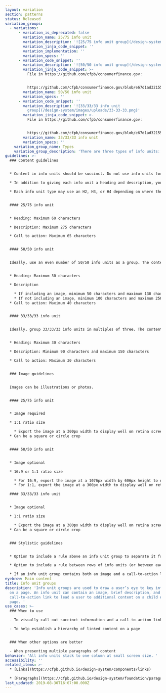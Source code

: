 ```yaml
---
layout: variation
section: patterns
status: Released
variation_groups:
  - variations:
      - variation_is_deprecated: false
        variation_name: 25/75 info unit
        variation_description: '![25/75 info unit group](/design-system/images/uploads/25-75.png)'
        variation_jinja_code_snippet: ''
        variation_implementation: ''
        variation_specs: ''
      - variation_code_snippet: ''
        variation_description: '![50/50 info unit group](/design-system/images/uploads/50-50.png)'
        variation_jinja_code_snippet: >-
          File in https://github.com/cfpb/consumerfinance.gov:


          https://github.com/cfpb/consumerfinance.gov/blob/e67d1ad321551c221c01eaa62589dfdd1177d1dc/cfgov/jinja2/v1/_includes/organisms/half-width-link-blob-group.html
        variation_name: 50/50 info unit
        variation_specs: ''
      - variation_code_snippet: ''
        variation_description: '![33/33/33 info unit
          group](/design-system/images/uploads/33-33-33.png)'
        variation_jinja_code_snippet: >-
          File in https://github.com/cfpb/consumerfinance.gov:


          https://github.com/cfpb/consumerfinance.gov/blob/e67d1ad321551c221c01eaa62589dfdd1177d1dc/cfgov/jinja2/v1/_includes/organisms/third-width-link-blob-group.html
        variation_name: 33/33/33 info unit
        variation_specs: ''
    variation_group_name: Types
    variation_group_description: 'There are three types of info units: 25/75, 50/50, and 33/33/33. '
guidelines: >-
  ### Content guidelines


  * Content in info units should be succinct. Do not use info units for multiple paragraphs of copy. 

  * In addition to giving each info unit a heading and description, you may optionally give the info unit group a heading and introductory paragraph. 

  * Each info unit type may use an H2, H3, or H4 depending on where the info unit sits within the page's heading hierarchy. 


  #### 25/75 info unit


  * Heading: Maximum 60 characters 

  * Description: Maximum 275 characters 

  * Call to action: Maximum 65 characters


  #### 50/50 info unit


  Ideally, use an even number of 50/50 info units as a group. The content in each info unit should be roughly the same number of lines if possible. 


  * Heading: Maximum 30 characters

  * Description

    * If including an image, minimum 50 characters and maximum 130 characters
    * If not including an image, minimum 100 characters and maximum 250 characters
  * Call to action: Maximum 40 characters


  #### 33/33/33 info unit


  Ideally, group 33/33/33 info units in multiples of three. The content in each info unit should be roughly the same number of lines if possible. 


  * Heading: Maximum 30 characters

  * Description: Minimum 90 characters and maximum 150 characters

  * Call to action: Maximum 30 characters


  ### Image guidelines


  Images can be illustrations or photos. 


  #### 25/75 info unit


  * Image required

  * 1:1 ratio size

    * Export the image at a 300px width to display well on retina screens. It will appear as 150px wide at a large browser width and automatically resize to 130px wide at a small browser width. 
  * Can be a square or circle crop


  #### 50/50 info unit


  * Image optional

  * 16:9 or 1:1 ratio size

    * For 16:9, export the image at a 1076px width by 606px height to display well on retina screens. It will appear at a 538px width by 303px height.
    * For 1:1, export the image at a 300px width to display well on retina screens. It will appear as 150px wide at a large browser width and automatically resize to 130px wide at a small browser width. The image can be a square or circle crop.

  #### 33/33/33 info unit


  * Image optional

  * 1:1 ratio size

    * Export the image at a 300px width to display well on retina screens. It will appear as 150px wide at a large browser width and automatically resize to 130px wide at a small browser width. 
  * Can be a square or circle crop


  ### Stylistic guidelines


  * Option to include a rule above an info unit group to separate it from the previous section on the page

  * Option to include a rule between rows of info units (or between each info unit in the case of the 25/75 info unit)

  * If an info unit group contains both an image and a call-to-action link, option to make the image link to the call-to-action URL. If there are multiple call-to-action links, the image will link to the first link.
eyebrow: Main content
title: Info unit groups
description: 'Info unit groups are used to draw a user’s eye to key information
  on a page. An info unit can contain an image, brief description, and
  call-to-action link to lead a user to additional content on a child or sibling
  page. '
use_cases: >-
  ### When to use

  - To visually call out succinct information and a call-to-action link that leads users to a deeper dive into content

  - To help establish a hierarchy of linked content on a page


  ### When other options are better

  - When presenting multiple paragraphs of content
behavior: 'All info units stack to one column at small screen size. '
accessibility: ''
related_items: >-
  * [Links](https://cfpb.github.io/design-system/components/links)

  * [Paragraphs](https://cfpb.github.io/design-system/foundation/paragraphs)
last_updated: 2019-08-30T16:07:00.000Z
---
```

